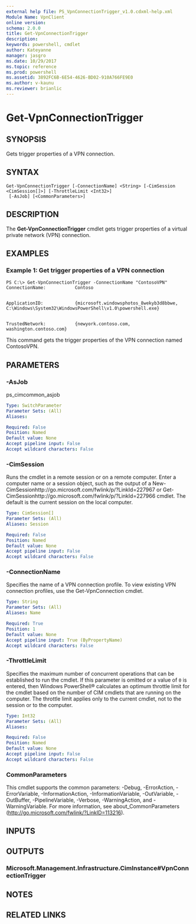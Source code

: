 ```yaml
---
external help file: PS_VpnConnectionTrigger_v1.0.cdxml-help.xml
Module Name: VpnClient
online version: 
schema: 2.0.0
title: Get-VpnConnectionTrigger
description: 
keywords: powershell, cmdlet
author: Kateyanne
manager: jasgro
ms.date: 10/29/2017
ms.topic: reference
ms.prod: powershell
ms.assetid: 3892FC6B-6E54-4626-BD02-910A766FE9E0
ms.author: v-kaunu
ms.reviewer: brianlic
---
```


# Get-VpnConnectionTrigger

## SYNOPSIS
Gets trigger properties of a VPN connection.

## SYNTAX

```
Get-VpnConnectionTrigger [-ConnectionName] <String> [-CimSession <CimSession[]>] [-ThrottleLimit <Int32>]
 [-AsJob] [<CommonParameters>]
```

## DESCRIPTION
The **Get-VpnConnectionTrigger** cmdlet gets trigger properties of a virtual private network (VPN) connection.

## EXAMPLES

### Example 1: Get trigger properties of a VPN connection
```
PS C:\> Get-VpnConnectionTrigger -ConnectionName "ContosoVPN"
ConnectionName:           Contoso


ApplicationID:            {microsoft.windowsphotos_8wekyb3d8bbwe, C:\Windows\System32\WindowsPowerShell\v1.0\powershell.exe}


TrustedNetwork:           {newyork.contoso.com, washington.contoso.com}
```

This command gets the trigger properties of the VPN connection named ContosoVPN.

## PARAMETERS

### -AsJob
ps_cimcommon_asjob

```yaml
Type: SwitchParameter
Parameter Sets: (All)
Aliases: 

Required: False
Position: Named
Default value: None
Accept pipeline input: False
Accept wildcard characters: False
```

### -CimSession
Runs the cmdlet in a remote session or on a remote computer.
Enter a computer name or a session object, such as the output of a New-CimSessionhttp://go.microsoft.com/fwlink/p/?LinkId=227967 or Get-CimSessionhttp://go.microsoft.com/fwlink/p/?LinkId=227966 cmdlet.
The default is the current session on the local computer.

```yaml
Type: CimSession[]
Parameter Sets: (All)
Aliases: Session

Required: False
Position: Named
Default value: None
Accept pipeline input: False
Accept wildcard characters: False
```

### -ConnectionName
Specifies the name of a VPN connection profile.
To view existing VPN connection profiles, use the Get-VpnConnection cmdlet.

```yaml
Type: String
Parameter Sets: (All)
Aliases: Name

Required: True
Position: 1
Default value: None
Accept pipeline input: True (ByPropertyName)
Accept wildcard characters: False
```

### -ThrottleLimit
Specifies the maximum number of concurrent operations that can be established to run the cmdlet.
If this parameter is omitted or a value of `0` is entered, then Windows PowerShell® calculates an optimum throttle limit for the cmdlet based on the number of CIM cmdlets that are running on the computer.
The throttle limit applies only to the current cmdlet, not to the session or to the computer.

```yaml
Type: Int32
Parameter Sets: (All)
Aliases: 

Required: False
Position: Named
Default value: None
Accept pipeline input: False
Accept wildcard characters: False
```

### CommonParameters
This cmdlet supports the common parameters: -Debug, -ErrorAction, -ErrorVariable, -InformationAction, -InformationVariable, -OutVariable, -OutBuffer, -PipelineVariable, -Verbose, -WarningAction, and -WarningVariable. For more information, see about_CommonParameters (http://go.microsoft.com/fwlink/?LinkID=113216).

## INPUTS

## OUTPUTS

### Microsoft.Management.Infrastructure.CimInstance#VpnConnectionTrigger

## NOTES

## RELATED LINKS

